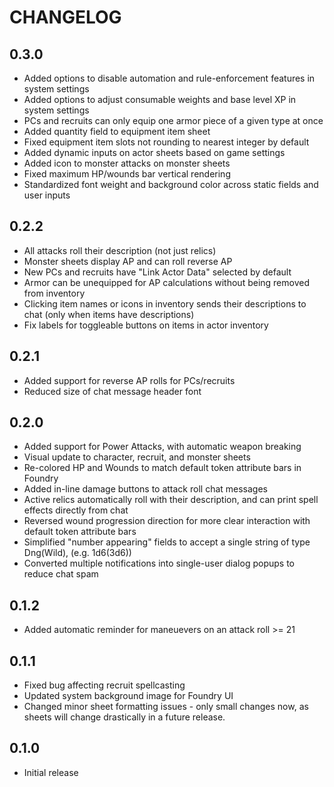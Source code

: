 # CHANGELOG

## 0.3.0
- Added options to disable automation and rule-enforcement features in system settings
- Added options to adjust consumable weights and base level XP in system settings
- PCs and recruits can only equip one armor piece of a given type at once
- Added quantity field to equipment item sheet
- Fixed equipment item slots not rounding to nearest integer by default
- Added dynamic inputs on actor sheets based on game settings
- Added icon to monster attacks on monster sheets
- Fixed maximum HP/wounds bar vertical rendering
- Standardized font weight and background color across static fields and user inputs

## 0.2.2
- All attacks roll their description (not just relics)
- Monster sheets display AP and can roll reverse AP
- New PCs and recruits have "Link Actor Data" selected by default
- Armor can be unequipped for AP calculations without being removed from inventory
- Clicking item names or icons in inventory sends their descriptions to chat (only when items have descriptions)
- Fix labels for toggleable buttons on items in actor inventory

## 0.2.1
- Added support for reverse AP rolls for PCs/recruits
- Reduced size of chat message header font

## 0.2.0
- Added support for Power Attacks, with automatic weapon breaking
- Visual update to character, recruit, and monster sheets
- Re-colored HP and Wounds to match default token attribute bars in Foundry
- Added in-line damage buttons to attack roll chat messages 
- Active relics automatically roll with their description, and can print spell effects directly from chat
- Reversed wound progression direction for more clear interaction with default token attribute bars
- Simplified "number appearing" fields to accept a single string of type Dng(Wild), (e.g. 1d6(3d6))
- Converted multiple notifications into single-user dialog popups to reduce chat spam

## 0.1.2
- Added automatic reminder for maneuevers on an attack roll >= 21

## 0.1.1
- Fixed bug affecting recruit spellcasting
- Updated system background image for Foundry UI
- Changed minor sheet formatting issues - only small changes now, as sheets will change drastically in a future release.

## 0.1.0
- Initial release
